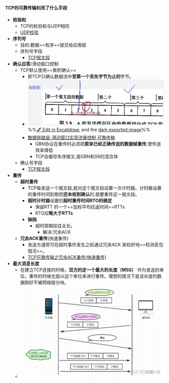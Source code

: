 #### TCP的可靠传输利用了什么手段
- **检验和**
	- TCP的检验和与UDP相同
	- [UDP校验](UDP校验.md)
- **序列号**
	- 目的:数据==有序==提交给应用层
	- 序列号字段
		- [TCP报文段](考研/408/计算机网络/TCP报文段.md#序列号字段)
- **确认应答**/滑动窗口控制
	- TCP默认使用==累积确认==
		- 即TCP只确认数据流中**至第一个丢失字节为止的**字节。
		- ![](attachments/TCP%E5%8F%AF%E9%9D%A0%E4%BC%A0%E8%BE%93%202022-11-10%2023.31.18.excalidraw.svg)%%[🖋 Edit in Excalidraw](attachments/TCP%E5%8F%AF%E9%9D%A0%E4%BC%A0%E8%BE%93%202022-11-10%2023.31.18.excalidraw.md), and the [dark exported image](attachments/TCP%E5%8F%AF%E9%9D%A0%E4%BC%A0%E8%BE%93%202022-11-10%2023.31.18.excalidraw.dark.svg)%%
		- [数据链路层-滑动窗口实现流量控制,可靠传输](数据链路层-滑动窗口实现流量控制,可靠传输.md#滑动窗口协议)
			- GBN协议在重传时必须把**原来已经正确传送的数据帧重传**,使传送效率降低
			- TCP会缓存失序报文,是GBN和SR的混合体
	- 确认号字段
		- [TCP报文段](考研/408/计算机网络/TCP报文段.md#确认号字段)
- **重传**
	- **超时重传**
		- TCP每发送一个报文段,就对这个报文段设置一次计时器。计时器设置的重传时间到期但**还未收到确认**时,就要重传这一报文段。
		- **超时计时器**设置的**超时重传时间RTO的确定**
			- 保留RTT 的一个==加权平均往返时间==RTTs
			- RTO应**略大于RTTs**
		- **缺陷**
			- 超时周期往往太长。
				- 解决:冗余ACK
	- **冗余ACK重传**(快速重传)
		- 发送方通常可在超时事件发生之前通过冗余ACK 来较好地==检测丢包情况==。
		- [TCP可靠传输之冗余ACK重传(快速重传)](考研/408/计算机网络/TCP可靠传输之冗余ACK重传(快速重传).md)
- **最大消息长度**
	- 在建立TCP连接的时候，**双方约定一个最大的长度（MSS）** 作为发送的单位，重传的时候也是以这个单位来进行重传。理想的情况下是该长度的数据刚好不被网络层分块。
	- ![](attachments/Pasted%20image%2020221110234216.png)

